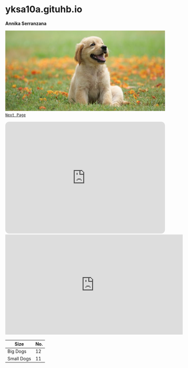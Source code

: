 # yksa10a.gituhb.io
**Annika Serranzana**

![`Dog`](dog-puppy-on-garden-royalty-free-image-1586966191.jpg)
[`Next Page`](nextpage.md)

<iframe style="border-radius:12px" src="https://open.spotify.com/embed/playlist/5InRoE0BFPhOEyC2ram5s9?utm_source=generator" width="100%" height="352" frameBorder="0" allowfullscreen="" allow="autoplay; clipboard-write; encrypted-media; fullscreen; picture-in-picture" loading="lazy"></iframe>

<iframe width="560" height="315" src="https://www.youtube.com/embed/jXTK1-aDSBk" title="YouTube video player" frameborder="0" allow="accelerometer; autoplay; clipboard-write; encrypted-media; gyroscope; picture-in-picture; web-share" allowfullscreen></iframe>


| Size | No. |                   
| ----------- | ----------- |
| Big Dogs | 12 |
| Small Dogs | 11 |  
